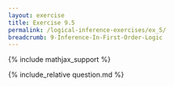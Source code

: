 ```yaml
---
layout: exercise
title: Exercise 9.5
permalink: /logical-inference-exercises/ex_5/
breadcrumb: 9-Inference-In-First-Order-Logic
---
```


{% include mathjax_support %}

<div><i class="arrow-up loader" data-chapter="logical-inference-exercises" data-exercise="ex_5" data-rating="0"></i></div>
{% include_relative question.md %}
